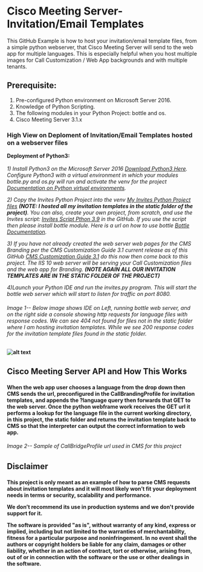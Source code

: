 # Cisco Meeting Server-Invitation/Email Templates

This GitHub Example is how to host your invitation/email template files, from a simple python webserver, that Cisco Meeting Server will send to the web app for multiple languages.
This is especially helpful when you host multiple images for Call Customization / Web App backgrounds and with multiple tenants.<br /> 

## Prerequisite:<br />
1) Pre-configured Python environment on Microsoft Server 2016.<br />
2) Knowledge of Python Scripting.<br />
3) The following modules in your Python Project:  bottle and os.<br />
4) Cisco Meeting Server 3.1.x 

### High View on Deploment of Invitation/Email Templates hosted on a webserver files<br />

**Deployment of Python3:**<br />
<br />
*1) Install Python3 on the Microsoft Server 2016 [Download Python3 Here](https://www.python.org/downloads/).  Configure Python3 with a virtual environment in which your modules bottle.py and os.py will run and activate the venv for the project [Documentation on Python virtual environments](https://docs.python.org/3/library/venv.html).<br /><p />*

*2) Copy the Invites Python Project into the venv [My Invites Python Project files](https://github.com/jjanson123/Cisco-Meeting-Server-Invitation-templates-web-server/blob/main/Invites.zip) **(NOTE:  I hosted all my invitation templates in the static folder of the project)**. You can also, create your own project, from scratch, and use the Invites script: [Invites Script Pthon 3.9](https://github.com/jjanson123/Cisco-Meeting-Server-Invitation-templates-web-server/blob/main/Invites%20Script%20Pthon%203.9) in the GitHub.  If you use the script then please install bottle module.  Here is a url on how to use bottle [Bottle Documentation](https://bottlepy.org/docs/dev/).<br /><p />*

*3) If you have not already created the web server web pages for the CMS Branding per the CMS Customization Guide 3.1 current release as of this GitHub [CMS Customization Guide 3.1](https://www.cisco.com/c/dam/en/us/td/docs/conferencing/ciscoMeetingServer/Customisation/Version-3-1/Cisco-Meeting-Server-3-1-Customization-Guidelines.pdf) do this now then come back to this project. The IIS 10 web server will be serving your Call Customization files and the web app for Branding.  **(NOTE AGAIN ALL OUR INVITATION TEMPLATES ARE IN THE STATIC FOLDER OF THE PROJECT)** <br /><p />*

*4)Launch your Python IDE and run the invites.py program.  This will start the bottle web server which will start to listen for traffic on port 8080.<br /><p />*

###### Image 1-- Below image shows IDE on Left, running bottle web server, and on the right side a console showing http requests for language files with response codes.  We can see 404 not found for files not in the static folder where I am hosting invitation templates.  While we see 200 response codes for the invitation template files found in the static folder.<b /><p />

![alt text](https://github.com/jjanson123/Cisco-Meeting-Server-Invitation-templates-web-server/blob/main/6_bottle%20server.PNG)

## Cisco Meeting Server API and How This Works<br /><p />
When the web app user chooses a language from the drop down then CMS sends the url, preconfigured in the CallBrandingProfile for invitation templates, and appends the ?language query then forwards that GET to the web server.  Once the python webframe work receives the GET url it performs a lookup for the language file in the current working directory, in this project, the static folder and returns the invitation template back to CMS so that the interpreter can output the correct information to web app.<br /><p />

###### Image 2-- Sample of CallBridgeProfile url used in CMS for this project<br /><p />



## Disclaimer<br /><p />
This project is only meant as an example of how to parse CMS requests about invitation templates and it will most likely won’t fit your deployment needs in terms or security, scalability and performance.

We don’t recommend its use in production systems and we don't provide support for it.

The software is provided "as is", without warranty of any kind, express or implied, including but not limited to the warranties of merchantability, fitness for a particular purpose and noninfringement. In no event shall the authors or copyright holders be liable for any claim, damages or other liability, whether in an action of contract, tort or otherwise, arising from, out of or in connection with the software or the use or other dealings in the software.


